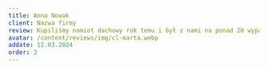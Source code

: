 ```yaml
---
title: Anna Nowak
client: Nazwa firmy
review: Kupiliśmy namiot dachowy rok temu i był z nami na ponad 20 wypadach - od weekendowych wycieczek nad morze po dwutygodniowe tournée po Bałkanach. Namiot jest niesamowicie wygodny - budząc się rano mamy widok na góry czy jezioro, to nie do opisania! Montaż zajął nam z mężem około 45 minut, a instrukcja była bardzo przejrzysta. 
avatar: /content/reviews/img/cl-marta.webp
addate: 12.03.2024
order: 3
---
```

